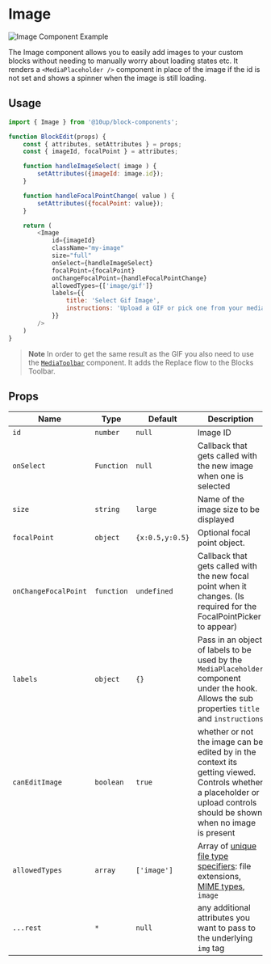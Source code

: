 # Image

![Image Component Example](../../images/image-component.gif)

The Image component allows you to easily add images to your custom blocks without needing to manually worry about loading states etc. It renders a `<MediaPlaceholder />` component in place of the image if the id is not set and shows a spinner when the image is still loading.

## Usage

```js
import { Image } from '@10up/block-components';

function BlockEdit(props) {
    const { attributes, setAttributes } = props;
    const { imageId, focalPoint } = attributes;

    function handleImageSelect( image ) {
        setAttributes({imageId: image.id});
    }

    function handleFocalPointChange( value ) {
        setAttributes({focalPoint: value});
    }

    return (
        <Image
            id={imageId}
            className="my-image"
            size="full"
            onSelect={handleImageSelect}
            focalPoint={focalPoint}
            onChangeFocalPoint={handleFocalPointChange}
            allowedTypes={['image/gif']}
            labels={{
                title: 'Select Gif Image',
                instructions: 'Upload a GIF or pick one from your media library.'
            }}
        />
    )
}
```

> **Note**
> In order to get the same result as the GIF you also need to use the [`MediaToolbar`](https://github.com/10up/block-components/tree/develop/components/media-toolbar) component. It adds the Replace flow to the Blocks Toolbar.

## Props

| Name       | Type              | Default  |  Description                                                   |
| ---------- | ----------------- | -------- | -------------------------------------------------------------- |
| `id` | `number`    | `null`   | Image ID          |
| `onSelect` | `Function` | `null` | Callback that gets called with the new image when one is selected |
| `size` | `string` | `large` | Name of the image size to be displayed |
| `focalPoint` | `object` | `{x:0.5,y:0.5}` | Optional focal point object.
| `onChangeFocalPoint` | `function` | `undefined` | Callback that gets called with the new focal point when it changes. (Is required for the FocalPointPicker to appear) |
| `labels` | `object` | `{}` | Pass in an object of labels to be used by the `MediaPlaceholder` component under the hook. Allows the sub properties `title` and `instructions` |
| `canEditImage` | `boolean` | `true` | whether or not the image can be edited by in the context its getting viewed. Controls whether a placeholder or upload controls should be shown when no image is present |
| `allowedTypes` | `array` | `['image']` | Array of [unique file type specifiers](https://developer.mozilla.org/en-US/docs/Web/HTML/Element/input/file#unique_file_type_specifiers): file extensions, [MIME types](https://developer.mozilla.org/en-US/docs/Web/HTTP/Basics_of_HTTP/MIME_types/Common_types), `image` |
| `...rest` | `*` | `null` | any additional attributes you want to pass to the underlying `img` tag |
